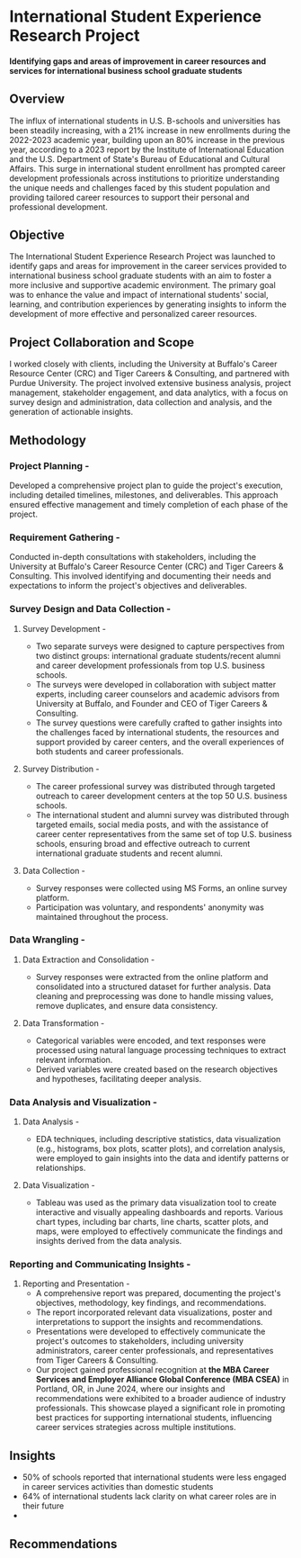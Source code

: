# International Student Experience Research Project

#### Identifying gaps and areas of improvement in career resources and services for international business school graduate students


## Overview
The influx of international students in U.S. B-schools and universities has been steadily increasing, with a 21% increase in new enrollments during the 2022-2023 academic year, building upon an 80% increase in the previous year, according to a 2023 report by the Institute of International Education and the U.S. Department of State's Bureau of Educational and Cultural Affairs. This surge in international student enrollment has prompted career development professionals across institutions to prioritize understanding the unique needs and challenges faced by this student population and providing tailored career resources to support their personal and professional development.


## Objective
The International Student Experience Research Project was launched to identify gaps and areas for improvement in the career services provided to international business school graduate students with an aim to foster a more inclusive and supportive academic environment. The primary goal was to enhance the value and impact of international students' social, learning, and contribution experiences by generating insights to inform the development of more effective and personalized career resources.


## Project Collaboration and Scope
I worked closely with clients, including the University at Buffalo's Career Resource Center (CRC) and Tiger Careers & Consulting, and partnered with Purdue University. The project involved extensive business analysis, project management, stakeholder engagement, and data analytics, with a focus on survey design and administration, data collection and analysis, and the generation of actionable insights.


## Methodology

### **Project Planning -**
Developed a comprehensive project plan to guide the project's execution, including detailed timelines, milestones, and deliverables. This approach ensured effective management and timely completion of each phase of the project.

### **Requirement Gathering -**
Conducted in-depth consultations with stakeholders, including the University at Buffalo's Career Resource Center (CRC) and Tiger Careers & Consulting. This involved identifying and documenting their needs and expectations to inform the project's objectives and deliverables.

### **Survey Design and Data Collection -**

1. Survey Development -
    - Two separate surveys were designed to capture perspectives from two distinct groups: international graduate students/recent alumni and career development professionals from top U.S. business schools.
    - The surveys were developed in collaboration with subject matter experts, including career counselors and academic advisors from University at Buffalo, and Founder and CEO of Tiger Careers & Consulting.
    - The survey questions were carefully crafted to gather insights into the challenges faced by international students, the resources and support provided by career centers, and the overall experiences of both students and career professionals.

2. Survey Distribution -
    - The career professional survey was distributed through targeted outreach to career development centers at the top 50 U.S. business schools.
    - The international student and alumni survey was distributed through targeted emails, social media posts, and with the assistance of career center representatives from the same set of top U.S. business schools, ensuring broad and effective outreach to current international graduate students and recent alumni.

3. Data Collection -
    - Survey responses were collected using MS Forms, an online survey platform.
    - Participation was voluntary, and respondents' anonymity was maintained throughout the process.

### **Data Wrangling -**

1. Data Extraction and Consolidation -
    - Survey responses were extracted from the online platform and consolidated into a structured dataset for further analysis.
Data cleaning and preprocessing was done to handle missing values, remove duplicates, and ensure data consistency.

2. Data Transformation -
    - Categorical variables were encoded, and text responses were processed using natural language processing techniques to extract relevant information.
    - Derived variables were created based on the research objectives and hypotheses, facilitating deeper analysis.

### **Data Analysis and Visualization -**

1. Data Analysis -
    - EDA techniques, including descriptive statistics, data visualization (e.g., histograms, box plots, scatter plots), and correlation analysis, were employed to gain insights into the data and identify patterns or relationships.

2. Data Visualization -
    - Tableau was used as the primary data visualization tool to create interactive and visually appealing dashboards and reports.
Various chart types, including bar charts, line charts, scatter plots, and maps, were employed to effectively communicate the findings and insights derived from the data analysis.

### **Reporting and Communicating Insights -**

1. Reporting and Presentation -
    - A comprehensive report was prepared, documenting the project's objectives, methodology, key findings, and recommendations.
    - The report incorporated relevant data visualizations, poster and interpretations to support the insights and recommendations.
    - Presentations were developed to effectively communicate the project's outcomes to stakeholders, including university administrators, career center professionals, and representatives from Tiger Careers & Consulting.
    - Our project gained professional recognition at **the MBA Career Services and Employer Alliance Global Conference (MBA CSEA)** in Portland, OR, in June 2024, where our insights and recommendations were exhibited to a broader audience of industry professionals. This showcase played a significant role in promoting best practices for supporting international students, influencing career services strategies across multiple institutions.


## Insights
- 50% of schools reported that international students were less engaged in career services activities than domestic students
- 64% of international students lack clarity on what career roles are in their future
- 


## Recommendations

